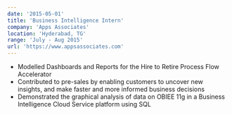 ```yaml
---
date: '2015-05-01'
title: 'Business Intelligence Intern'
company: 'Apps Associates'
location: 'Hyderabad, TG'
range: 'July - Aug 2015'
url: 'https://www.appsassociates.com'
---
```


- Modelled Dashboards and Reports for the Hire to Retire Process Flow Accelerator
- Contributed to pre-sales by enabling customers to uncover new insights, and make faster and more informed business decisions
- Demonstrated the graphical analysis of data on OBIEE 11g in a Business Intelligence Cloud Service platform using SQL
